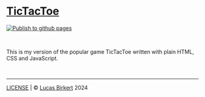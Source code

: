 # <a href="https://lbirkert.com/tictactoe">TicTacToe</a>

[![Publish to github pages](https://github.com/lbirkert/tictactoe/actions/workflows/publish.yml/badge.svg)](https://github.com/lbirkert/tictactoe/actions/workflows/publish.yml)

<br>

This is my version of the popular game TicTacToe written with plain HTML, CSS and JavaScript.

<br>

<hr>

[LICENSE](LICENSE) | &copy; [Lucas Birkert](https://lbirkert.com) 2024
